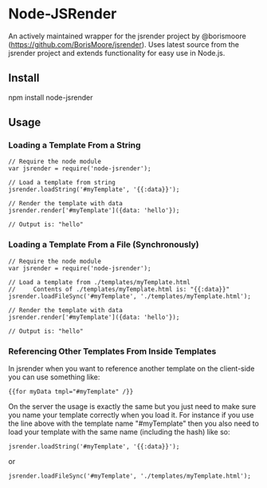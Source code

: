 # Node-JSRender
An actively maintained wrapper for the jsrender project by @borismoore (https://github.com/BorisMoore/jsrender). Uses latest source from the jsrender project and extends functionality for easy use in Node.js.

## Install
npm install node-jsrender

## Usage

### Loading a Template From a String
```
// Require the node module
var jsrender = require('node-jsrender');

// Load a template from string
jsrender.loadString('#myTemplate', '{{:data}}');

// Render the template with data
jsrender.render['#myTemplate']({data: 'hello'});

// Output is: "hello"
```

### Loading a Template From a File (Synchronously)
```
// Require the node module
var jsrender = require('node-jsrender');

// Load a template from ./templates/myTemplate.html
//     Contents of ./templates/myTemplate.html is: "{{:data}}"
jsrender.loadFileSync('#myTemplate', './templates/myTemplate.html');

// Render the template with data
jsrender.render['#myTemplate']({data: 'hello'});

// Output is: "hello"
```

### Referencing Other Templates From Inside Templates
In jsrender when you want to reference another template on the client-side you can use something like:

```
{{for myData tmpl="#myTemplate" /}}
```

On the server the usage is exactly the same but you just need to make sure you name your template correctly
when you load it. For instance if you use the line above with the template name "#myTemplate" then you also
need to load your template with the same name (including the hash) like so:

```
jsrender.loadString('#myTemplate', '{{:data}}');
```
or
```
jsrender.loadFileSync('#myTemplate', './templates/myTemplate.html');
```